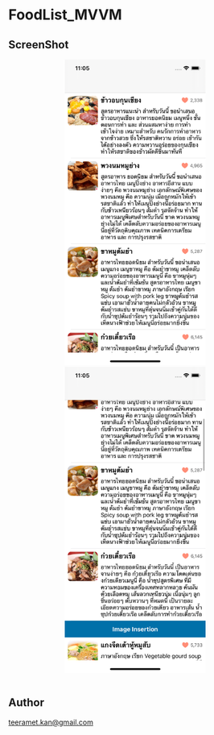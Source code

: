# FoodList_MVVM

## ScreenShot

<table align = "center">

<p align = "center">
  <img src ="https://github.com/teeramet10/FoodList_MVVM/blob/main/screenshot/screen1.png" width="280">
  <img src ="https://github.com/teeramet10/FoodList_MVVM/blob/main/screenshot/screen2.png" width="280">
</p>
</table>

## Author

teeramet.kan@gmail.com
